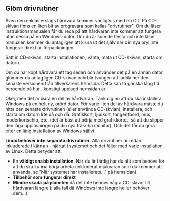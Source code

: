 <?php require("../../entete.php");?> <?php require("../../base.php");?> <?php require("../../fonctions.php");?>

<div id="corps">

<h2>Glöm drivrutiner</h2>

Även den enklaste slags hårdvara kommer vanligtvis med en CD. På 
CD-skivan finns en liten bit av progravara som kallas "drivrutiner". 
Om du läser instruktionsmanualen får du reda på att hårdvaran inte 
kommer att fungera utan dessa på en Windows-dator. Om du är som de 
flesta och inte läser manualen kommer du antagligen att klura ut det 
själv när din nya pryl inte fungerar direkt ur förpackningen.

Sätt in CD-skivan, starta installationen, vänta, mata ut 
CD-skivan, starta om datorn.

Om du har köpt hårdvara ett tag sedan och använder det på en annan 
dator, glömmer du antagligen CD-skivan och blir tvungen att ladda ner 
den senaste versionen från tillverkarens hemsida. Detta kan ta ganska 
lång tid beroende på hur.. konstigt upplagd hemsidan är.

Okej, men det är bara en del av hårdvaran. Tänk dig nu att du 
ska installera Windows på en helt ny, orörd dator. För varje liten del 
av hårdvara måste du hitta den senaste drivrutinen (eller använda 
CD-skvian), installera, och starta om datorn lite då och då. Grafikkort, 
ljudkort, tangentbord, mus, moderkortschip, etc. (det är bäst att börja 
med grafikkortet, så att du slipper den låga upplösningen på din nya 
fräscha monitor). Och det får du göra efter en lång installation av 
Windows självt.

<b>Linux behöver inte separata drivrutiner</b>. 
Alla drivrutiner är redan inkluderade i kärnan - hjärtat i systemet 
och det följer med varje installation av Linux. Detta betyder att:

<ul>
<li>En <b>väldigt snabb installation</b>. 
När du är färdig har du allt som behövs för att du ska kunna börja 
arbeta (inkluderat mjukvaran som du kommer att använda, se "När systemet 
har installerats..." på hemsidan).</li>
<li><b>Tillbehör som fungerar direkt </b></li>
<li><b>Mindre skada på planeten</b> då det inte behövs några CD-skivor 
till hårdvaran längre (i alla fall då Windows inte längre heller 
behöver dem...).</li>
</ul>

</div>


